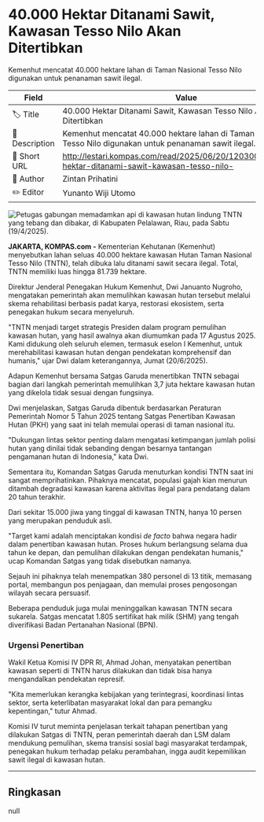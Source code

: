 # 40.000 Hektar Ditanami Sawit, Kawasan Tesso Nilo Akan Ditertibkan

Kemenhut mencatat 40.000 hektare lahan di Taman Nasional Tesso Nilo digunakan untuk penanaman sawit ilegal. 

| Field         | Value                                                       |
|---------------|-------------------------------------------------------------|
| 🏷️ Title       | 40.000 Hektar Ditanami Sawit, Kawasan Tesso Nilo Akan Ditertibkan |
| 📝 Description | Kemenhut mencatat 40.000 hektare lahan di Taman Nasional Tesso Nilo digunakan untuk penanaman sawit ilegal.  |
| 🔗 Short URL   | http://lestari.kompas.com/read/2025/06/20/120300586/40.000-hektar-ditanami-sawit-kawasan-tesso-nilo- |
| 👤 Author      | Zintan Prihatini |
| ✏️ Editor      | Yunanto Wiji Utomo |

![Petugas gabungan memadamkan api di kawasan hutan lindung TNTN yang tebang dan dibakar, di Kabupaten Pelalawan, Riau, pada Sabtu (19/4/2025).](https://asset.kompas.com/crops/lE5QFqQ5S7CsJck5ocdNrlJRFTc=/0x0:0x0/750x500/data/photo/2025/06/20/6854a18d6fdf4.jpg)

**JAKARTA, KOMPAS.com -** Kementerian Kehutanan (Kemenhut) menyebutkan lahan seluas 40.000 hektare kawasan Hutan Taman Nasional Tesso Nilo (TNTN), telah dibuka lalu ditanami sawit secara ilegal. Total, TNTN memiliki luas hingga 81.739 hektare.

Direktur Jenderal Penegakan Hukum Kemenhut, Dwi Januanto Nugroho, mengatakan pemerintah akan memulihkan kawasan hutan tersebut melalui skema rehabilitasi berbasis padat karya, restorasi ekosistem, serta penegakan hukum secara menyeluruh.

"TNTN menjadi target strategis Presiden dalam program pemulihan kawasan hutan, yang hasil awalnya akan diumumkan pada 17 Agustus 2025. Kami didukung oleh seluruh elemen, termasuk eselon I Kemenhut, untuk merehabilitasi kawasan hutan dengan pendekatan komprehensif dan humanis,\" ujar Dwi dalam keterangannya, Jumat (20/6/2025).

Adapun Kemenhut bersama Satgas Garuda menertibkan TNTN sebagai bagian dari langkah pemerintah memulihkan 3,7 juta hektare kawasan hutan yang dikelola tidak sesuai dengan fungsinya.

Dwi menjelaskan, Satgas Garuda dibentuk berdasarkan Peraturan Pemerintah Nomor 5 Tahun 2025 tentang Satgas Penertiban Kawasan Hutan (PKH) yang saat ini telah memulai operasi di taman nasional itu.

\"Dukungan lintas sektor penting dalam mengatasi ketimpangan jumlah polisi hutan yang dinilai tidak sebanding dengan besarnya tantangan pengamanan hutan di Indonesia,\" kata Dwi.

Sementara itu, Komandan Satgas Garuda menuturkan kondisi TNTN saat ini sangat memprihatinkan. Pihaknya mencatat, populasi gajah kian menurun ditambah degradasi kawasan karena aktivitas ilegal para pendatang dalam 20 tahun terakhir.

Dari sekitar 15.000 jiwa yang tinggal di kawasan TNTN, hanya 10 persen yang merupakan penduduk asli.

"Target kami adalah menciptakan kondisi *de facto* bahwa negara hadir dalam penertiban kawasan hutan. Proses hukum berlangsung selama dua tahun ke depan, dan pemulihan dilakukan dengan pendekatan humanis," ucap Komandan Satgas yang tidak disebutkan namanya. 

Sejauh ini pihaknya telah menempatkan 380 personel di 13 titik, memasang portal, membangun pos penjagaan, dan memulai proses pengosongan wilayah secara persuasif.

Beberapa penduduk juga mulai meninggalkan kawasan TNTN secara sukarela. Satgas mencatat 1.805 sertifikat hak milik (SHM) yang tengah diverifikasi Badan Pertanahan Nasional (BPN).

### Urgensi Penertiban

Wakil Ketua Komisi IV DPR RI, Ahmad Johan, menyatakan penertiban kawasan seperti di TNTN harus dilakukan dan tidak bisa hanya mengandalkan pendekatan represif.

"Kita memerlukan kerangka kebijakan yang terintegrasi, koordinasi lintas sektor, serta keterlibatan masyarakat lokal dan para pemangku kepentingan," tutur Ahmad.

Komisi IV turut meminta penjelasan terkait tahapan penertiban yang dilakukan Satgas di TNTN, peran pemerintah daerah dan LSM dalam mendukung pemulihan, skema transisi sosial bagi masyarakat terdampak, penegakan hukum terhadap pelaku perambahan, ingga audit kepemilikan sawit ilegal di kawasan hutan.

---
## Ringkasan

null
